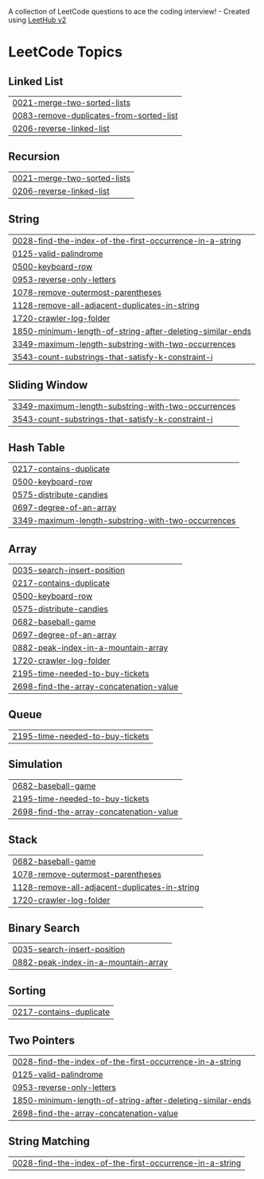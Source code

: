 A collection of LeetCode questions to ace the coding interview! - Created using [LeetHub v2](https://github.com/arunbhardwaj/LeetHub-2.0)
<!---LeetCode Topics Start-->
# LeetCode Topics
## Linked List
|  |
| ------- |
| [0021-merge-two-sorted-lists](https://github.com/eceakdeemir/Leetcode-Solutions/tree/master/0021-merge-two-sorted-lists) |
| [0083-remove-duplicates-from-sorted-list](https://github.com/eceakdeemir/Leetcode-Solutions/tree/master/0083-remove-duplicates-from-sorted-list) |
| [0206-reverse-linked-list](https://github.com/eceakdeemir/Leetcode-Solutions/tree/master/0206-reverse-linked-list) |
## Recursion
|  |
| ------- |
| [0021-merge-two-sorted-lists](https://github.com/eceakdeemir/Leetcode-Solutions/tree/master/0021-merge-two-sorted-lists) |
| [0206-reverse-linked-list](https://github.com/eceakdeemir/Leetcode-Solutions/tree/master/0206-reverse-linked-list) |
## String
|  |
| ------- |
| [0028-find-the-index-of-the-first-occurrence-in-a-string](https://github.com/eceakdeemir/Leetcode-Solutions/tree/master/0028-find-the-index-of-the-first-occurrence-in-a-string) |
| [0125-valid-palindrome](https://github.com/eceakdeemir/Leetcode-Solutions/tree/master/0125-valid-palindrome) |
| [0500-keyboard-row](https://github.com/eceakdeemir/Leetcode-Solutions/tree/master/0500-keyboard-row) |
| [0953-reverse-only-letters](https://github.com/eceakdeemir/Leetcode-Solutions/tree/master/0953-reverse-only-letters) |
| [1078-remove-outermost-parentheses](https://github.com/eceakdeemir/Leetcode-Solutions/tree/master/1078-remove-outermost-parentheses) |
| [1128-remove-all-adjacent-duplicates-in-string](https://github.com/eceakdeemir/Leetcode-Solutions/tree/master/1128-remove-all-adjacent-duplicates-in-string) |
| [1720-crawler-log-folder](https://github.com/eceakdeemir/Leetcode-Solutions/tree/master/1720-crawler-log-folder) |
| [1850-minimum-length-of-string-after-deleting-similar-ends](https://github.com/eceakdeemir/Leetcode-Solutions/tree/master/1850-minimum-length-of-string-after-deleting-similar-ends) |
| [3349-maximum-length-substring-with-two-occurrences](https://github.com/eceakdeemir/Leetcode-Solutions/tree/master/3349-maximum-length-substring-with-two-occurrences) |
| [3543-count-substrings-that-satisfy-k-constraint-i](https://github.com/eceakdeemir/Leetcode-Solutions/tree/master/3543-count-substrings-that-satisfy-k-constraint-i) |
## Sliding Window
|  |
| ------- |
| [3349-maximum-length-substring-with-two-occurrences](https://github.com/eceakdeemir/Leetcode-Solutions/tree/master/3349-maximum-length-substring-with-two-occurrences) |
| [3543-count-substrings-that-satisfy-k-constraint-i](https://github.com/eceakdeemir/Leetcode-Solutions/tree/master/3543-count-substrings-that-satisfy-k-constraint-i) |
## Hash Table
|  |
| ------- |
| [0217-contains-duplicate](https://github.com/eceakdeemir/Leetcode-Solutions/tree/master/0217-contains-duplicate) |
| [0500-keyboard-row](https://github.com/eceakdeemir/Leetcode-Solutions/tree/master/0500-keyboard-row) |
| [0575-distribute-candies](https://github.com/eceakdeemir/Leetcode-Solutions/tree/master/0575-distribute-candies) |
| [0697-degree-of-an-array](https://github.com/eceakdeemir/Leetcode-Solutions/tree/master/0697-degree-of-an-array) |
| [3349-maximum-length-substring-with-two-occurrences](https://github.com/eceakdeemir/Leetcode-Solutions/tree/master/3349-maximum-length-substring-with-two-occurrences) |
## Array
|  |
| ------- |
| [0035-search-insert-position](https://github.com/eceakdeemir/Leetcode-Solutions/tree/master/0035-search-insert-position) |
| [0217-contains-duplicate](https://github.com/eceakdeemir/Leetcode-Solutions/tree/master/0217-contains-duplicate) |
| [0500-keyboard-row](https://github.com/eceakdeemir/Leetcode-Solutions/tree/master/0500-keyboard-row) |
| [0575-distribute-candies](https://github.com/eceakdeemir/Leetcode-Solutions/tree/master/0575-distribute-candies) |
| [0682-baseball-game](https://github.com/eceakdeemir/Leetcode-Solutions/tree/master/0682-baseball-game) |
| [0697-degree-of-an-array](https://github.com/eceakdeemir/Leetcode-Solutions/tree/master/0697-degree-of-an-array) |
| [0882-peak-index-in-a-mountain-array](https://github.com/eceakdeemir/Leetcode-Solutions/tree/master/0882-peak-index-in-a-mountain-array) |
| [1720-crawler-log-folder](https://github.com/eceakdeemir/Leetcode-Solutions/tree/master/1720-crawler-log-folder) |
| [2195-time-needed-to-buy-tickets](https://github.com/eceakdeemir/Leetcode-Solutions/tree/master/2195-time-needed-to-buy-tickets) |
| [2698-find-the-array-concatenation-value](https://github.com/eceakdeemir/Leetcode-Solutions/tree/master/2698-find-the-array-concatenation-value) |
## Queue
|  |
| ------- |
| [2195-time-needed-to-buy-tickets](https://github.com/eceakdeemir/Leetcode-Solutions/tree/master/2195-time-needed-to-buy-tickets) |
## Simulation
|  |
| ------- |
| [0682-baseball-game](https://github.com/eceakdeemir/Leetcode-Solutions/tree/master/0682-baseball-game) |
| [2195-time-needed-to-buy-tickets](https://github.com/eceakdeemir/Leetcode-Solutions/tree/master/2195-time-needed-to-buy-tickets) |
| [2698-find-the-array-concatenation-value](https://github.com/eceakdeemir/Leetcode-Solutions/tree/master/2698-find-the-array-concatenation-value) |
## Stack
|  |
| ------- |
| [0682-baseball-game](https://github.com/eceakdeemir/Leetcode-Solutions/tree/master/0682-baseball-game) |
| [1078-remove-outermost-parentheses](https://github.com/eceakdeemir/Leetcode-Solutions/tree/master/1078-remove-outermost-parentheses) |
| [1128-remove-all-adjacent-duplicates-in-string](https://github.com/eceakdeemir/Leetcode-Solutions/tree/master/1128-remove-all-adjacent-duplicates-in-string) |
| [1720-crawler-log-folder](https://github.com/eceakdeemir/Leetcode-Solutions/tree/master/1720-crawler-log-folder) |
## Binary Search
|  |
| ------- |
| [0035-search-insert-position](https://github.com/eceakdeemir/Leetcode-Solutions/tree/master/0035-search-insert-position) |
| [0882-peak-index-in-a-mountain-array](https://github.com/eceakdeemir/Leetcode-Solutions/tree/master/0882-peak-index-in-a-mountain-array) |
## Sorting
|  |
| ------- |
| [0217-contains-duplicate](https://github.com/eceakdeemir/Leetcode-Solutions/tree/master/0217-contains-duplicate) |
## Two Pointers
|  |
| ------- |
| [0028-find-the-index-of-the-first-occurrence-in-a-string](https://github.com/eceakdeemir/Leetcode-Solutions/tree/master/0028-find-the-index-of-the-first-occurrence-in-a-string) |
| [0125-valid-palindrome](https://github.com/eceakdeemir/Leetcode-Solutions/tree/master/0125-valid-palindrome) |
| [0953-reverse-only-letters](https://github.com/eceakdeemir/Leetcode-Solutions/tree/master/0953-reverse-only-letters) |
| [1850-minimum-length-of-string-after-deleting-similar-ends](https://github.com/eceakdeemir/Leetcode-Solutions/tree/master/1850-minimum-length-of-string-after-deleting-similar-ends) |
| [2698-find-the-array-concatenation-value](https://github.com/eceakdeemir/Leetcode-Solutions/tree/master/2698-find-the-array-concatenation-value) |
## String Matching
|  |
| ------- |
| [0028-find-the-index-of-the-first-occurrence-in-a-string](https://github.com/eceakdeemir/Leetcode-Solutions/tree/master/0028-find-the-index-of-the-first-occurrence-in-a-string) |
<!---LeetCode Topics End-->